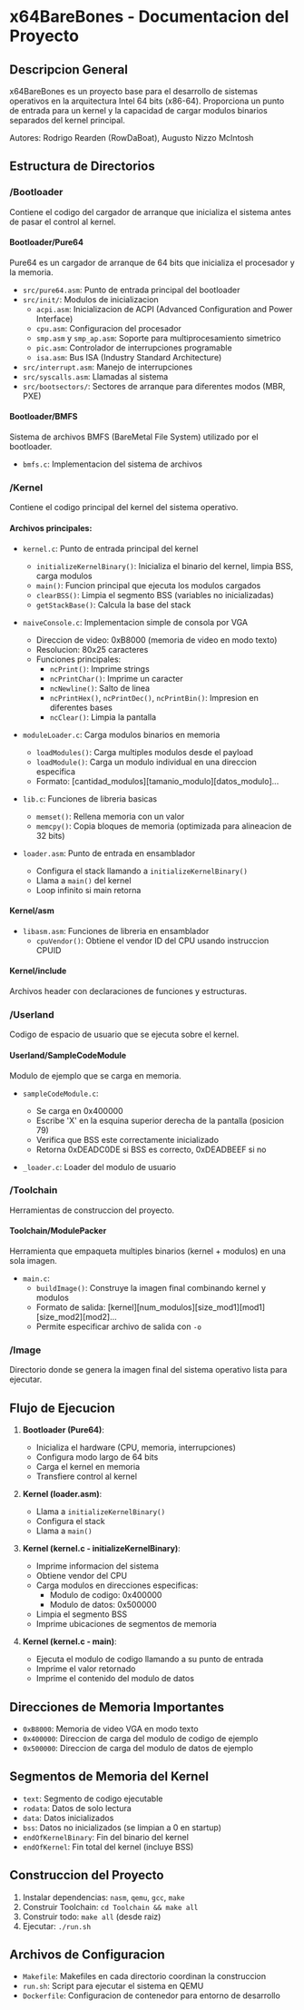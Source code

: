 # x64BareBones - Documentacion del Proyecto

## Descripcion General
x64BareBones es un proyecto base para el desarrollo de sistemas operativos en la arquitectura Intel 64 bits (x86-64). Proporciona un punto de entrada para un kernel y la capacidad de cargar modulos binarios separados del kernel principal.

Autores: Rodrigo Rearden (RowDaBoat), Augusto Nizzo McIntosh

## Estructura de Directorios

### /Bootloader
Contiene el codigo del cargador de arranque que inicializa el sistema antes de pasar el control al kernel.

#### Bootloader/Pure64
Pure64 es un cargador de arranque de 64 bits que inicializa el procesador y la memoria.
- `src/pure64.asm`: Punto de entrada principal del bootloader
- `src/init/`: Modulos de inicializacion
  - `acpi.asm`: Inicializacion de ACPI (Advanced Configuration and Power Interface)
  - `cpu.asm`: Configuracion del procesador
  - `smp.asm` y `smp_ap.asm`: Soporte para multiprocesamiento simetrico
  - `pic.asm`: Controlador de interrupciones programable
  - `isa.asm`: Bus ISA (Industry Standard Architecture)
- `src/interrupt.asm`: Manejo de interrupciones
- `src/syscalls.asm`: Llamadas al sistema
- `src/bootsectors/`: Sectores de arranque para diferentes modos (MBR, PXE)

#### Bootloader/BMFS
Sistema de archivos BMFS (BareMetal File System) utilizado por el bootloader.
- `bmfs.c`: Implementacion del sistema de archivos

### /Kernel
Contiene el codigo principal del kernel del sistema operativo.

#### Archivos principales:
- `kernel.c`: Punto de entrada principal del kernel
  - `initializeKernelBinary()`: Inicializa el binario del kernel, limpia BSS, carga modulos
  - `main()`: Funcion principal que ejecuta los modulos cargados
  - `clearBSS()`: Limpia el segmento BSS (variables no inicializadas)
  - `getStackBase()`: Calcula la base del stack

- `naiveConsole.c`: Implementacion simple de consola por VGA
  - Direccion de video: 0xB8000 (memoria de video en modo texto)
  - Resolucion: 80x25 caracteres
  - Funciones principales:
    - `ncPrint()`: Imprime strings
    - `ncPrintChar()`: Imprime un caracter
    - `ncNewline()`: Salto de linea
    - `ncPrintHex()`, `ncPrintDec()`, `ncPrintBin()`: Impresion en diferentes bases
    - `ncClear()`: Limpia la pantalla

- `moduleLoader.c`: Carga modulos binarios en memoria
  - `loadModules()`: Carga multiples modulos desde el payload
  - `loadModule()`: Carga un modulo individual en una direccion especifica
  - Formato: [cantidad_modulos][tamanio_modulo][datos_modulo]...

- `lib.c`: Funciones de libreria basicas
  - `memset()`: Rellena memoria con un valor
  - `memcpy()`: Copia bloques de memoria (optimizada para alineacion de 32 bits)

- `loader.asm`: Punto de entrada en ensamblador
  - Configura el stack llamando a `initializeKernelBinary()`
  - Llama a `main()` del kernel
  - Loop infinito si main retorna

#### Kernel/asm
- `libasm.asm`: Funciones de libreria en ensamblador
  - `cpuVendor()`: Obtiene el vendor ID del CPU usando instruccion CPUID

#### Kernel/include
Archivos header con declaraciones de funciones y estructuras.

### /Userland
Codigo de espacio de usuario que se ejecuta sobre el kernel.

#### Userland/SampleCodeModule
Modulo de ejemplo que se carga en memoria.
- `sampleCodeModule.c`:
  - Se carga en 0x400000
  - Escribe 'X' en la esquina superior derecha de la pantalla (posicion 79)
  - Verifica que BSS este correctamente inicializado
  - Retorna 0xDEADC0DE si BSS es correcto, 0xDEADBEEF si no

- `_loader.c`: Loader del modulo de usuario

### /Toolchain
Herramientas de construccion del proyecto.

#### Toolchain/ModulePacker
Herramienta que empaqueta multiples binarios (kernel + modulos) en una sola imagen.
- `main.c`:
  - `buildImage()`: Construye la imagen final combinando kernel y modulos
  - Formato de salida: [kernel][num_modulos][size_mod1][mod1][size_mod2][mod2]...
  - Permite especificar archivo de salida con `-o`

### /Image
Directorio donde se genera la imagen final del sistema operativo lista para ejecutar.

## Flujo de Ejecucion

1. **Bootloader (Pure64)**:
   - Inicializa el hardware (CPU, memoria, interrupciones)
   - Configura modo largo de 64 bits
   - Carga el kernel en memoria
   - Transfiere control al kernel

2. **Kernel (loader.asm)**:
   - Llama a `initializeKernelBinary()`
   - Configura el stack
   - Llama a `main()`

3. **Kernel (kernel.c - initializeKernelBinary)**:
   - Imprime informacion del sistema
   - Obtiene vendor del CPU
   - Carga modulos en direcciones especificas:
     - Modulo de codigo: 0x400000
     - Modulo de datos: 0x500000
   - Limpia el segmento BSS
   - Imprime ubicaciones de segmentos de memoria

4. **Kernel (kernel.c - main)**:
   - Ejecuta el modulo de codigo llamando a su punto de entrada
   - Imprime el valor retornado
   - Imprime el contenido del modulo de datos

## Direcciones de Memoria Importantes

- `0xB8000`: Memoria de video VGA en modo texto
- `0x400000`: Direccion de carga del modulo de codigo de ejemplo
- `0x500000`: Direccion de carga del modulo de datos de ejemplo

## Segmentos de Memoria del Kernel

- `text`: Segmento de codigo ejecutable
- `rodata`: Datos de solo lectura
- `data`: Datos inicializados
- `bss`: Datos no inicializados (se limpian a 0 en startup)
- `endOfKernelBinary`: Fin del binario del kernel
- `endOfKernel`: Fin total del kernel (incluye BSS)

## Construccion del Proyecto

1. Instalar dependencias: `nasm`, `qemu`, `gcc`, `make`
2. Construir Toolchain: `cd Toolchain && make all`
3. Construir todo: `make all` (desde raiz)
4. Ejecutar: `./run.sh`

## Archivos de Configuracion

- `Makefile`: Makefiles en cada directorio coordinan la construccion
- `run.sh`: Script para ejecutar el sistema en QEMU
- `Dockerfile`: Configuracion de contenedor para entorno de desarrollo
